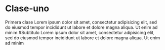 # Clase-uno
Primera clase
Lorem ipsum dolor sit amet, consectetur adipisicing elit, sed do eiusmod tempor incididunt ut labore et dolore magna aliqua. Ut enim ad minim
#Subtitulo
Lorem ipsum dolor sit amet, consectetur adipisicing elit, sed do eiusmod tempor incididunt ut labore et dolore magna aliqua. Ut enim ad minim
